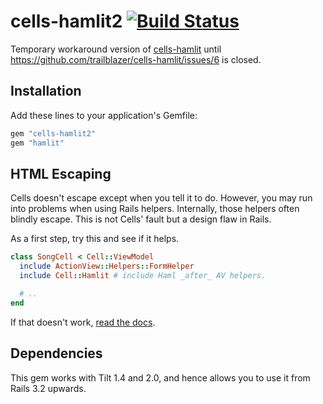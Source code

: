 # cells-hamlit2 [![Build Status](https://travis-ci.org/hamlit/cells-hamlit2.svg?branch=master)](https://travis-ci.org/hamlit/cells-hamlit2)

Temporary workaround version of [cells-hamlit](https://github.com/trailblazer/cells-hamlit) until https://github.com/trailblazer/cells-hamlit/issues/6 is closed.


## Installation

Add these lines to your application's Gemfile:

```ruby
gem "cells-hamlit2"
gem "hamlit"
```

## HTML Escaping

Cells doesn't escape except when you tell it to do. However, you may run into problems when using Rails helpers. Internally, those helpers often blindly escape. This is not Cells' fault but a design flaw in Rails.

As a first step, try this and see if it helps.

```ruby
class SongCell < Cell::ViewModel
  include ActionView::Helpers::FormHelper
  include Cell::Hamlit # include Haml _after_ AV helpers.

  # ..
end
```

If that doesn't work, [read the docs](http://trailblazerb.org/gems/cells/cells4.html#html-escaping).

## Dependencies

This gem works with Tilt 1.4 and 2.0, and hence allows you to use it from Rails 3.2 upwards.
